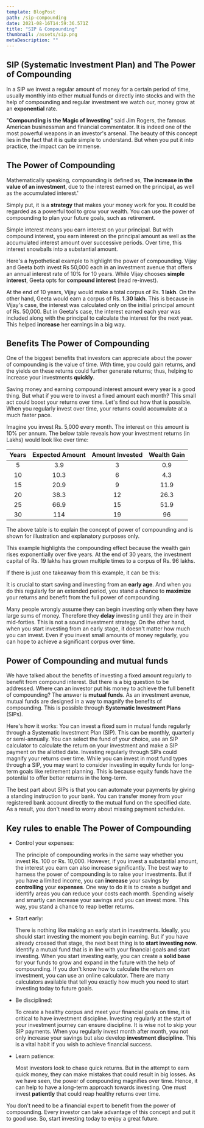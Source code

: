 ```yaml
---
template: BlogPost
path: /sip-compounding
date: 2021-08-16T14:59:36.571Z
title: "SIP & Compounding"
thumbnail: /assets/sip.png
metaDescription: ""
---
```


## SIP (Systematic Investment Plan) and The Power of Compounding

In a SIP we invest a regular amount of money for a certain period of time, usually monthly into either mutual funds or directly into stocks and with the help of compounding and regular investment we watch our, money grow at an **exponential** rate.

"**Compounding is the Magic of Investing**" said Jim Rogers, the famous American businessman and financial commentator. It is indeed one of the most powerful weapons in an investor's arsenal. The beauty of this concept lies in the fact that it is quite simple to understand. But when you put it into practice, the impact can be immense.

## The Power of Compounding

Mathematically speaking, compounding is defined as, **The increase in the value of an investment**, due to the interest earned on the principal, as well as the accumulated interest.'

Simply put, it is a **strategy** that makes your money work for you. It could be regarded as a powerful tool to grow your wealth. You can use the power of compounding to plan your future goals, such as retirement.

Simple interest means you earn interest on your principal. But with compound interest, you earn interest on the principal amount as well as the accumulated interest amount over successive periods. Over time, this interest snowballs into a substantial amount.

Here's a hypothetical example to highlight the power of compounding.
Vijay and Geeta both invest Rs 50,000 each in an investment avenue that offers an annual interest rate of 10% for 10 years. While Vijay chooses **simple interest**, Geeta opts for **compound interest** (read re-invest).

At the end of 10 years, Vijay would make a total corpus of Rs. **1 lakh**. On the other hand, Geeta would earn a corpus of Rs. **1.30 lakh**.
This is because in Vijay's case, the interest was calculated only on the initial principal amount of Rs. 50,000. But in Geeta's case, the interest earned each year was included along with the principal to calculate the interest for the next year. This helped **increase** her earnings in a big way.

## Benefits The Power of Compounding

One of the biggest benefits that investors can appreciate about the power of compounding is the value of time. With time, you could gain returns, and the yields on these returns could further generate returns; thus, helping to increase your investments **quickly**.

Saving money and earning compound interest amount every year is a good thing. But what if you were to invest a fixed amount each month? This small act could boost your returns over time. Let's find out how that is possible.
When you regularly invest over time, your returns could accumulate at a much faster pace.

Imagine you invest Rs. 5,000 every month. The interest on this amount is 10% per annum. The below table reveals how your investment returns (in Lakhs) would look like over time:

| Years | Expected Amount | Amount Invested | Wealth Gain |
| :---: | :-------------: | :-------------: | :---------: |
|   5   |       3.9       |        3        |     0.9     |
|  10   |      10.3       |        6        |     4.3     |
|  15   |      20.9       |        9        |    11.9     |
|  20   |      38.3       |       12        |    26.3     |
|  25   |      66.9       |       15        |    51.9     |
|  30   |       114       |       19        |     96      |

The above table is to explain the concept of power of compounding and is shown for illustration and explanatory purposes only.

This example highlights the compounding effect because the wealth gain rises exponentially over five years. At the end of 30 years, the investment capital of Rs. 19 lakhs has grown multiple times to a corpus of Rs. 96 lakhs.

If there is just one takeaway from this example, it can be this:

It is crucial to start saving and investing from an **early age**. And when you do this regularly for an extended period, you stand a chance to **maximize** your returns and benefit from the full power of compounding.

Many people wrongly assume they can begin investing only when they have large sums of money. Therefore they **delay** investing until they are in their mid-forties. This is not a sound investment strategy. On the other hand, when you start investing from an early stage, it doesn't matter how much you can invest. Even if you invest small amounts of money regularly, you can hope to achieve a significant corpus over time.

## Power of Compounding and mutual funds

We have talked about the benefits of investing a fixed amount regularly to benefit from compound interest. But there is a big question to be addressed. Where can an investor put his money to achieve the full benefit of compounding? The answer is **mutual funds**. As an investment avenue, mutual funds are designed in a way to magnify the benefits of compounding. This is possible through **Systematic Investment Plans** (SIPs).

Here's how it works: You can invest a fixed sum in mutual funds regularly through a Systematic Investment Plan (SIP). This can be monthly, quarterly or semi-annually. You can select the fund of your choice, use an SIP calculator to calculate the return on your investment and make a SIP payment on the allotted date. Investing regularly through SIPs could magnify your returns over time. While you can invest in most fund types through a SIP, you may want to consider investing in equity funds for long-term goals like retirement planning. This is because equity funds have the potential to offer better returns in the long-term.

The best part about SIPs is that you can automate your payments by giving a standing instruction to your bank. You can transfer money from your registered bank account directly to the mutual fund on the specified date. As a result, you don't need to worry about missing payment schedules.

## Key rules to enable The Power of Compounding

- Control your expenses:

  The principle of compounding works in the same way whether you invest Rs. 100 or Rs. 10,000. However, if you invest a substantial amount, the interest you earn can also increase significantly.
  The best way to harness the power of compounding is to raise your investments. But if you have a limited income, you can **increase** your savings by **controlling** your **expenses**. One way to do it is to create a budget and identify areas you can reduce your costs each month. Spending wisely and smartly can increase your savings and you can invest more. This way, you stand a chance to reap better returns.

- Start early:

  There is nothing like making an early start in investments. Ideally, you should start investing the moment you begin earning. But if you have already crossed that stage, the next best thing is to **start investing now**. Identify a mutual fund that is in line with your financial goals and start investing. When you start investing early, you can create a **solid base** for your funds to grow and expand in the future with the help of compounding. If you don't know how to calculate the return on investment, you can use an online calculator. There are many calculators available that tell you exactly how much you need to start investing today to future goals.

- Be disciplined:

  To create a healthy corpus and meet your financial goals on time, it is critical to have investment discipline. Investing regularly at the start of your investment journey can ensure discipline. It is wise not to skip your SIP payments. When you regularly invest month after month, you not only increase your savings but also develop **investment discipline**. This is a vital habit if you wish to achieve financial success.

- Learn patience:

  Most investors look to chase quick returns. But in the attempt to earn quick money, they can make mistakes that could result in big losses. As we have seen, the power of compounding magnifies over time. Hence, it can help to have a long-term approach towards investing. One must invest **patiently** that could reap healthy returns over time.

You don't need to be a financial expert to benefit from the power of compounding. Every investor can take advantage of this concept and put it to good use. So, start investing today to enjoy a great future.
